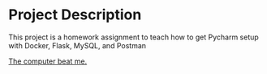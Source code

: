 # Project Description
This project is a homework assignment to teach how to get Pycharm setup with Docker, Flask, MySQL, and Postman



[The computer beat me.](screenshots/Screenshot(57).png)

